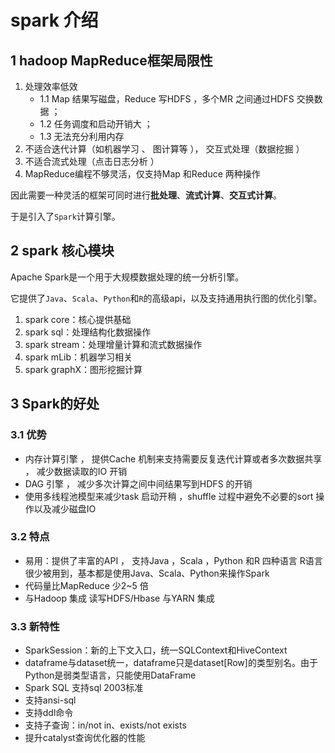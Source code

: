 # spark 介绍

## 1 hadoop MapReduce框架局限性

1. 处理效率低效 
   * 1.1 Map 结果写磁盘，Reduce 写HDFS ，多个MR 之间通过HDFS 交换数据 ； 
   * 1.2 任务调度和启动开销大 ； 
   * 1.3 无法充分利用内存
2. 不适合迭代计算（如机器学习 、 图计算等 ）， 交互式处理（数据挖掘 ）
3. 不适合流式处理（点击日志分析 ）
4. MapReduce编程不够灵活，仅支持Map 和Reduce 两种操作

因此需要一种灵活的框架可同时进行**批处理**、**流式计算**、**交互式计算**。

于是引入了`Spark`计算引擎。

## 2 spark 核心模块

Apache Spark是一个用于大规模数据处理的统一分析引擎。

它提供了`Java`、`Scala`、`Python`和`R`的高级api，以及支持通用执行图的优化引擎。

1. spark core：核心提供基础
2. spark sql：处理结构化数据操作
3. spark stream：处理增量计算和流式数据操作
4. spark mLib：机器学习相关
5. spark graphX：图形挖掘计算

## 3 Spark的好处

### 3.1 优势

* 内存计算引擎 ， 提供Cache 机制来支持需要反复迭代计算或者多次数据共享 ， 减少数据读取的IO 开销
* DAG 引擎 ， 减少多次计算之间中间结果写到HDFS 的开销
* 使用多线程池模型来减少task 启动开稍 ，shuffle 过程中避免不必要的sort 操作以及减少磁盘IO

### 3.2 特点

* 易用：提供了丰富的API ， 支持Java ，Scala ，Python 和R 四种语言 R语言很少被用到，基本都是使用Java、Scala、Python来操作Spark
* 代码量比MapReduce 少2~5 倍
* 与Hadoop 集成 读写HDFS/Hbase 与YARN 集成

### 3.3 新特性

* SparkSession：新的上下文入口，统一SQLContext和HiveContext
* dataframe与dataset统一，dataframe只是dataset[Row]的类型别名。由于Python是弱类型语言，只能使用DataFrame
* Spark SQL 支持sql 2003标准
* 支持ansi-sql
* 支持ddl命令
* 支持子查询：in/not in、exists/not exists
* 提升catalyst查询优化器的性能